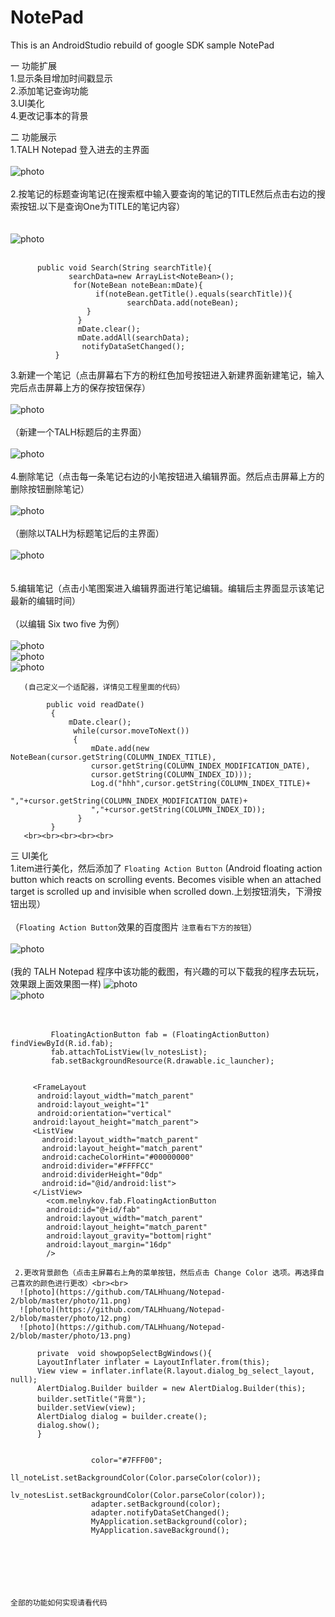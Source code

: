 # NotePad
This is an AndroidStudio rebuild of google SDK sample NotePad


一 功能扩展<br>
   1.显示条目增加时间戳显示<br>
   2.添加笔记查询功能<br>
   3.UI美化<br>
   4.更改记事本的背景<br>
   
   
二 功能展示<br>
   1.TALH Notepad 登入进去的主界面<br><br>
   ![photo](https://github.com/TALHhuang/Notepad-2/blob/master/photo/1.png)
   <br><br>
   2.按笔记的标题查询笔记(在搜索框中输入要查询的笔记的TITLE然后点击右边的搜索按钮.以下是查询One为TITLE的笔记内容）<br><br>  
      ![photo](https://github.com/TALHhuang/Notepad-2/blob/master/photo/2.png)
      <br><br>
      
          public void Search(String searchTitle){
                 searchData=new ArrayList<NoteBean>();
                  for(NoteBean noteBean:mDate){
                       if(noteBean.getTitle().equals(searchTitle)){
                              searchData.add(noteBean);
                     }
                   }
                   mDate.clear();
                   mDate.addAll(searchData);
                    notifyDataSetChanged();
              }
   3.新建一个笔记（点击屏幕右下方的粉红色加号按钮进入新建界面新建笔记，输入完后点击屏幕上方的保存按钮保存）<br><br>
      ![photo](https://github.com/TALHhuang/Notepad-2/blob/master/photo/3.png)
      <br><br>
     （新建一个TALH标题后的主界面）<br><br>
      ![photo](https://github.com/TALHhuang/Notepad-2/blob/master/photo/4.png)
      <br><br>
    4.删除笔记（点击每一条笔记右边的小笔按钮进入编辑界面。然后点击屏幕上方的删除按钮删除笔记）<br><br>
      ![photo](https://github.com/TALHhuang/Notepad-2/blob/master/photo/6.png)
      <br><br>
      （删除以TALH为标题笔记后的主界面）<br><br>
      ![photo](https://github.com/TALHhuang/Notepad-2/blob/master/photo/7.png)   
      <br><br>
    5.编辑笔记（点击小笔图案进入编辑界面进行笔记编辑。编辑后主界面显示该笔记最新的编辑时间）<br><br>
       （以编辑 Six two five 为例）<br><br>
       ![photo](https://github.com/TALHhuang/Notepad-2/blob/master/photo/8.png)  
       ![photo](https://github.com/TALHhuang/Notepad-2/blob/master/photo/7.png)  
       ![photo](https://github.com/TALHhuang/Notepad-2/blob/master/photo/9.png)
       
       (自己定义一个适配器，详情见工程里面的代码）
       
            public void readDate()
             {
                 mDate.clear();
                  while(cursor.moveToNext())
                  {
                      mDate.add(new NoteBean(cursor.getString(COLUMN_INDEX_TITLE),
                      cursor.getString(COLUMN_INDEX_MODIFICATION_DATE),
                      cursor.getString(COLUMN_INDEX_ID)));
                      Log.d("hhh",cursor.getString(COLUMN_INDEX_TITLE)+
                      ","+cursor.getString(COLUMN_INDEX_MODIFICATION_DATE)+
                      ","+cursor.getString(COLUMN_INDEX_ID));
                   }
             }
       <br><br><br><br><br>
 三 UI美化<br>
    1.item进行美化，然后添加了 `Floating Action Button` (Android floating action button which reacts on scrolling events. Becomes visible when an attached target is scrolled up and invisible when scrolled down.上划按钮消失，下滑按钮出现）<br><br>
     （`Floating Action Button`效果的百度图片    `注意看右下方的按钮`）<br><br>
    ![photo](https://github.com/TALHhuang/Notepad-2/blob/master/photo/FloatingActionButton.gif)
    <br><br>
      (我的 TALH Notepad 程序中该功能的截图，有兴趣的可以下载我的程序去玩玩，效果跟上面效果图一样)
     ![photo](https://github.com/TALHhuang/Notepad-2/blob/master/photo/5.png)  
     ![photo](https://github.com/TALHhuang/Notepad-2/blob/master/photo/4.png)  
     <br><br>
     
             FloatingActionButton fab = (FloatingActionButton) findViewById(R.id.fab);
             fab.attachToListView(lv_notesList);
             fab.setBackgroundResource(R.drawable.ic_launcher);
             
             
         <FrameLayout
          android:layout_width="match_parent"
          android:layout_weight="1"
          android:orientation="vertical"
         android:layout_height="match_parent">
         <ListView
           android:layout_width="match_parent"
           android:layout_height="match_parent"
           android:cacheColorHint="#00000000"
           android:divider="#FFFFCC"
           android:dividerHeight="0dp"
           android:id="@id/android:list">
         </ListView>
            <com.melnykov.fab.FloatingActionButton
            android:id="@+id/fab"
            android:layout_width="match_parent"
            android:layout_height="match_parent"
            android:layout_gravity="bottom|right"
            android:layout_margin="16dp"
            />
        
     2.更改背景颜色（点击主屏幕右上角的菜单按钮，然后点击 Change Color 选项。再选择自己喜欢的颜色进行更改）<br><br>
      ![photo](https://github.com/TALHhuang/Notepad-2/blob/master/photo/11.png) 
      ![photo](https://github.com/TALHhuang/Notepad-2/blob/master/photo/12.png)  
      ![photo](https://github.com/TALHhuang/Notepad-2/blob/master/photo/13.png)  
      
          private  void showpopSelectBgWindows(){
          LayoutInflater inflater = LayoutInflater.from(this);
          View view = inflater.inflate(R.layout.dialog_bg_select_layout, null);
          AlertDialog.Builder builder = new AlertDialog.Builder(this);
          builder.setTitle("背景");
          builder.setView(view);
          AlertDialog dialog = builder.create();
          dialog.show();
          }


                      color="#7FFF00";
                      ll_noteList.setBackgroundColor(Color.parseColor(color));
                      lv_notesList.setBackgroundColor(Color.parseColor(color));
                      adapter.setBackground(color);
                      adapter.notifyDataSetChanged();
                      MyApplication.setBackground(color);
                      MyApplication.saveBackground();
                    
   <br><br><br><br><br>
   `全部的功能如何实现请看代码`
            
